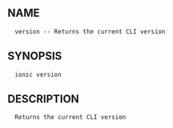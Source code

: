 
## NAME
      version -- Returns the current CLI version
  
## SYNOPSIS
      ionic version 
  
## DESCRIPTION
      Returns the current CLI version

      
      
